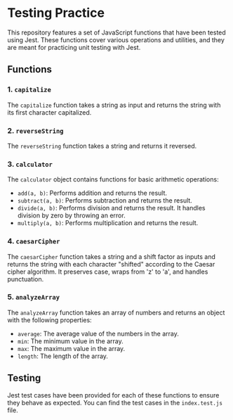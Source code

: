 # Testing Practice

This repository features a set of JavaScript functions that have been tested using Jest. These functions cover various operations and utilities, and they are meant for practicing unit testing with Jest.

## Functions

### 1. `capitalize`

The `capitalize` function takes a string as input and returns the string with its first character capitalized.

### 2. `reverseString`

The `reverseString` function takes a string and returns it reversed.

### 3. `calculator`

The `calculator` object contains functions for basic arithmetic operations:

- `add(a, b)`: Performs addition and returns the result.
- `subtract(a, b)`: Performs subtraction and returns the result.
- `divide(a, b)`: Performs division and returns the result. It handles division by zero by throwing an error.
- `multiply(a, b)`: Performs multiplication and returns the result.

### 4. `caesarCipher`

The `caesarCipher` function takes a string and a shift factor as inputs and returns the string with each character "shifted" according to the Caesar cipher algorithm. It preserves case, wraps from 'z' to 'a', and handles punctuation.

### 5. `analyzeArray`

The `analyzeArray` function takes an array of numbers and returns an object with the following properties:

- `average`: The average value of the numbers in the array.
- `min`: The minimum value in the array.
- `max`: The maximum value in the array.
- `length`: The length of the array.

## Testing

Jest test cases have been provided for each of these functions to ensure they behave as expected. You can find the test cases in the `index.test.js` file.
